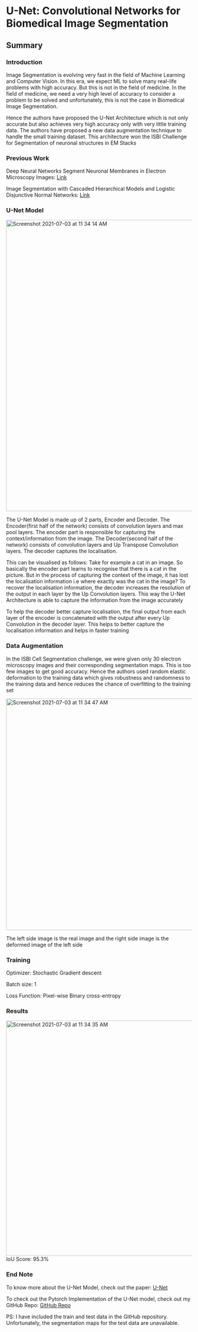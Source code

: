 # U-Net: Convolutional Networks for Biomedical Image Segmentation

## Summary

### Introduction

Image Segmentation is evolving very fast in the field of Machine Learning and Computer Vision. In this era, we expect ML to solve many real-life problems with high accuracy. But this is not in the field of medicine. In the field of medicine, we need a very high level of accuracy to consider a problem to be solved and unfortunately, this is not the case in Biomedical Image Segmentation. 

Hence the authors have proposed the U-Net Architecture which is not only accurate but also achieves very high accuracy only with very little training data. The authors have proposed a new data augmentation technique to handle the small training dataset. This architecture won the ISBI Challenge for Segmentation of neuronal structures in EM Stacks

### Previous Work

Deep Neural Networks Segment Neuronal Membranes in Electron Microscopy Images: [Link](https://proceedings.neurips.cc/paper/2012/file/459a4ddcb586f24efd9395aa7662bc7c-Paper.pdf)

Image Segmentation with Cascaded Hierarchical Models and Logistic Disjunctive Normal Networks: [Link](https://openaccess.thecvf.com/content_iccv_2013/papers/Seyedhosseini_Image_Segmentation_with_2013_ICCV_paper.pdf)

### U-Net Model

<img width="789" alt="Screenshot 2021-07-03 at 11 34 14 AM" src="https://user-images.githubusercontent.com/80670240/124344870-b7f83e00-dbf2-11eb-85f8-e359982cda03.png">

The U-Net Model is made up of 2 parts, Encoder and Decoder. The Encoder(first half of the network) consists of convolution layers and max pool layers. The encoder part is responsible for capturing the context/information from the image. The Decoder(second half of the network) consists of convolution layers and Up Transpose Convolution layers. The decoder captures the localisation. 

This can be visualised as follows: Take for example a cat in an image. So basically the encoder part learns to recognise that there is a cat in the picture. But in the process of capturing the context of the image, it has lost the localisation information i.e where exactly was the cat in the image? To recover the localisation information, the decoder increases the resolution of the output in each layer by the Up Convolution layers. This way the U-Net Architecture is able to capture the information from the image accurately

To help the decoder better capture localisation, the final output from each layer of the encoder is concatenated with the output after every Up Convolution in the decoder layer. This helps to better capture the localisation information and helps in faster training

### Data Augmentation

In the ISBI Cell Segmentation challenge, we were given only 30 electron microscopy images and their corresponding segmentation maps. This is too few images to get good accuracy. Hence the authors used random elastic deformation to the training data which gives robustness and randomness to the training data and hence reduces the chance of overfitting to the training set

<img width="627" alt="Screenshot 2021-07-03 at 11 34 47 AM" src="https://user-images.githubusercontent.com/80670240/124344874-c0507900-dbf2-11eb-827e-4fa575a3bdfd.png">

The left side image is the real image and the right side image is the deformed image of the left side

### Training

Optimizer: Stochastic Gradient descent

Batch size: 1

Loss Function: Pixel-wise Binary cross-entropy

### Results

<img width="637" alt="Screenshot 2021-07-03 at 11 34 35 AM" src="https://user-images.githubusercontent.com/80670240/124344876-c47c9680-dbf2-11eb-8fc2-2cf786466e41.png">
IoU Score: 95.3%

### End Note
To know more about the U-Net Model, check out the paper: [U-Net](https://arxiv.org/pdf/1505.04597.pdf)

To check out the Pytorch Implementation of the U-Net model, check out my GitHub Repo: [GitHub Repo](https://github.com/Vinayak-VG/My-Projects/blob/main/Computer%20Vision%20Projects/2D%20Image%20Segmentation/U-Net%20Image%20Segmentation/U-Net/UNet.ipynb)

PS: I have included the train and test data in the GitHub repository. Unfortunately, the segmentation maps for the test data are unavailable.  
